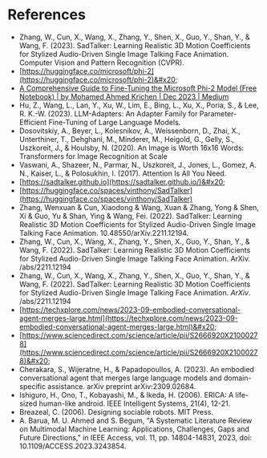 # References

* Zhang, W., Cun, X., Wang, X., Zhang, Y., Shen, X., Guo, Y., Shan, Y., & Wang, F. (2023). SadTalker: Learning Realistic 3D Motion Coefficients for Stylized Audio-Driven Single Image Talking Face Animation. Computer Vision and Pattern Recognition (CVPR).&#x20;
* &#x20;[https://huggingface.co/microsoft/phi-2](https://huggingface.co/microsoft/phi-2)&#x20;
* &#x20;[A Comprehensive Guide to Fine-Tuning the Microsoft Phi-2 Model (Free Notebook) | by Mohamed Ahmed Krichen | Dec 2023 | Medium](https://medium.com/@mohamedahmedkrichen/a-comprehensive-guide-to-fine-tuning-the-microsoft-phi-2-model-free-notebook-52a4b5e486aa)&#x20;
* &#x20;Hu, Z., Wang, L., Lan, Y., Xu, W., Lim, E., Bing, L., Xu, X., Poria, S., & Lee, R. K.-W. (2023). LLM-Adapters: An Adapter Family for Parameter-Efficient Fine-Tuning of Large Language Models.
* Dosovitskiy, A., Beyer, L., Kolesnikov, A., Weissenborn, D., Zhai, X., Unterthiner, T., Dehghani, M., Minderer, M., Heigold, G., Gelly, S., Uszkoreit, J., & Houlsby, N. (2020). An Image is Worth 16x16 Words: Transformers for Image Recognition at Scale &#x20;
* &#x20;Vaswani, A., Shazeer, N., Parmar, N., Uszkoreit, J., Jones, L., Gomez, A. N., Kaiser, L., & Polosukhin, I. (2017). Attention Is All You Need.&#x20;
* &#x20;[https://sadtalker.github.io](https://sadtalker.github.io/)&#x20;
* &#x20;[https://huggingface.co/spaces/vinthony/SadTalker](https://huggingface.co/spaces/vinthony/SadTalker)
* &#x20;Zhang, Wenxuan & Cun, Xiaodong & Wang, Xuan & Zhang, Yong & Shen, Xi & Guo, Yu & Shan, Ying & Wang, Fei. (2022). SadTalker: Learning Realistic 3D Motion Coefficients for Stylized Audio-Driven Single Image Talking Face Animation. 10.48550/arXiv.2211.12194.
* Zhang, W., Cun, X., Wang, X., Zhang, Y., Shen, X., Guo, Y., Shan, Y., & Wang, F. (2022). SadTalker: Learning Realistic 3D Motion Coefficients for Stylized Audio-Driven Single Image Talking Face Animation. ArXiv. /abs/2211.12194
* &#x20;Zhang, W., Cun, X., Wang, X., Zhang, Y., Shen, X., Guo, Y., Shan, Y., & Wang, F. (2022). SadTalker: Learning Realistic 3D Motion Coefficients for Stylized Audio-Driven Single Image Talking Face Animation. _ArXiv_. /abs/2211.12194
* &#x20;[https://techxplore.com/news/2023-09-embodied-conversational-agent-merges-large.html](https://techxplore.com/news/2023-09-embodied-conversational-agent-merges-large.html)&#x20;
* &#x20;[https://www.sciencedirect.com/science/article/pii/S2666920X21000278](https://www.sciencedirect.com/science/article/pii/S2666920X21000278)&#x20;
* Cherakara, S., Wijeratne, H., & Papadopoullos, A. (2023). An embodied conversational agent that merges large language models and domain-specific assistance. arXiv preprint arXiv:2309.02684.
* Ishiguro, H., Ono, T., Kobayashi, M., & Ikeda, H. (2006). ERICA: A life-sized human-like android. IEEE Intelligent Systems, 21(4), 12-21.
* Breazeal, C. (2006). Designing sociable robots. MIT Press.
* &#x20;A. Barua, M. U. Ahmed and S. Begum, "A Systematic Literature Review on Multimodal Machine Learning: Applications, Challenges, Gaps and Future Directions," in IEEE Access, vol. 11, pp. 14804-14831, 2023, doi: 10.1109/ACCESS.2023.3243854.

&#x20;
